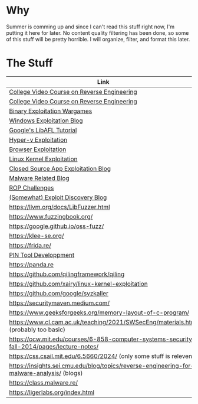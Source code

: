 # Why
Summer is comming up and since I can't read this stuff right now, I'm putting it here for later. No content quality filtering has been done, so some of this stuff will be pretty horrible. I will organize, filter, and format this later.

# The Stuff
| Link | Rating | Review | Started? |
| -------- | -------- | -------- | -------- |
| [College Video Course on Reverse Engineering](https://www.youtube.com/playlist?list=PL6IR-mL3ooBCZx0LYnRCtu3nVdmBI777z) | | | No |
| [College Video Course on Reverse Engineering](https://www.youtube.com/playlist?list=PL6IR-mL3ooBDeVi7cSzhc9LkChsdkdfIM) | | | No |
| [Binary Exploitation Wargames](https://exploit.education/phoenix/getting-started/) | | | No |
| [Windows Exploitation Blog](https://connormcgarr.github.io/) | | | No |
| [Google's LibAFL Tutorial](https://github.com/google/fuzzing) | | | No |
| [Hyper-v Exploitation](https://github.com/shogunlab/awesome-hyper-v-exploitation) | | | No |
| [Browser Exploitation](https://github.com/Escapingbug/awesome-browser-exploit) | | | No |
| [Linux Kernel Exploitation](https://github.com/xairy/linux-kernel-exploitation) | | | No |
| [Closed Source App Exploitation Blog](https://blog.quarkslab.com/) | | | No |
| [Malware Related Blog](https://securitymaven.medium.com/) | | | No |
| [ROP Challenges](https://ropemporium.com/) | | | No |
| [(Somewhat) Exploit Discovery Blog](https://www.srlabs.de/blog) | | | No |
| https://llvm.org/docs/LibFuzzer.html | | | No |
| https://www.fuzzingbook.org/ | | | No |
| https://google.github.io/oss-fuzz/ | | | No |
| https://klee-se.org/ | | | No |
| https://frida.re/ | | | No |
| [PIN Tool Developpment](https://www.intel.com/content/www/us/en/developer/articles/tool/pin-a-dynamic-binary-instrumentation-tool.html) | | | No |
| https://panda.re | | | No |
| https://github.com/qilingframework/qiling | | | No |
| https://github.com/xairy/linux-kernel-exploitation | | | No |
| https://github.com/google/syzkaller | | | No |
| https://securitymaven.medium.com/ | | | No |
| https://www.geeksforgeeks.org/memory-layout-of-c-program/ | | | No |
| https://www.cl.cam.ac.uk/teaching/2021/SWSecEng/materials.html (probably too basic) | | | No |
| https://ocw.mit.edu/courses/6-858-computer-systems-security-fall-2014/pages/lecture-notes/ | | | No |
| https://css.csail.mit.edu/6.5660/2024/ (only some stuff is relevent) | | | No |
| https://insights.sei.cmu.edu/blog/topics/reverse-engineering-for-malware-analysis/ (blogs) | | | No |
| https://class.malware.re/ | | | No |
| https://ligerlabs.org/index.html | | | No |
